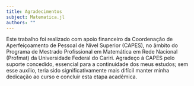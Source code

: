 ```yaml
---
title: Agradecimentos
subject: Matematica.jl
authors: ""
---
```



Este trabalho foi realizado com apoio financeiro da Coordenação de Aperfeiçoamento de Pessoal de Nível Superior (CAPES), no âmbito do Programa de Mestrado Profissional em Matemática em Rede Nacional (Profmat) da Universidade Federal do Cariri. Agradeço à CAPES pelo suporte concedido, essencial para a continuidade dos meus estudos; sem esse auxílio, teria sido significativamente mais difícil manter minha dedicação ao curso e concluir esta etapa acadêmica.
